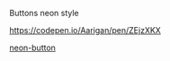 Buttons neon style

https://codepen.io/Aarigan/pen/ZEjzXKX

[neon-button](https://user-images.githubusercontent.com/52601835/206828778-0a40fa76-7b88-4e99-b419-e91f55796c39.png)
